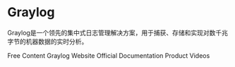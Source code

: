# Graylog

Graylog是一个领先的集中式日志管理解决方案，用于捕获、存储和实现对数千兆字节的机器数据的实时分析。

<ResourceGroupTitle>Free Content</ResourceGroupTitle>
<BadgeLink colorScheme='blue' badgeText='Official Website' href='https://www.graylog.org/'>Graylog Website</BadgeLink>
<BadgeLink colorScheme='blue' badgeText='Read' href='https://docs.graylog.org/'>Official Documentation</BadgeLink>
<BadgeLink badgeText='Watch' href='https://www.graylog.org/resources-videos'>Product Videos</BadgeLink>

